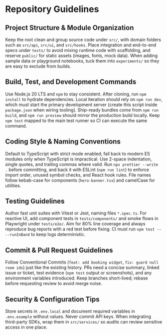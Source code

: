 # Repository Guidelines

## Project Structure & Module Organization
Keep the root clean and group source code under `src/`, with domain folders such as `src/api`, `src/ui`, and `src/hooks`. Place integration and end-to-end specs under `tests/` to avoid mixing runtime code with scaffolding, and reserve `public/` for static assets (images, fonts, mock data). When adding sample data or playground notebooks, tuck them into `experiments/` so they are easy to exclude from builds.

## Build, Test, and Development Commands
Use Node.js 20 LTS and `npm` to stay consistent. After cloning, run `npm install` to hydrate dependencies. Local iteration should rely on `npm run dev`, which must start the primary development server (create this script inside `package.json` when wiring tooling). Ship-ready bundles come from `npm run build`, and `npm run preview` should mirror the production build locally. Keep `npm test` mapped to the main test runner so CI can execute the same command.

## Coding Style & Naming Conventions
Default to TypeScript with strict mode enabled; fall back to modern ES modules only when TypeScript is impractical. Use 2-space indentation, single quotes, and trailing commas where valid. Run `npx prettier --write .` before committing, and back it with ESLint (`npm run lint`) to enforce import order, unused symbol checks, and React hook rules. File names follow kebab-case for components (`hero-banner.tsx`) and camelCase for utilities.

## Testing Guidelines
Author fast unit suites with Vitest or Jest, naming files `*.spec.ts`. For reactive UI, add component tests in `tests/components/` and smoke flows in Playwright under `tests/e2e/`. Aim for 80% line coverage and always reproduce bug reports with a red test before fixing. CI must run `npm test -- --runInBand` to keep logs deterministic.

## Commit & Pull Request Guidelines
Follow Conventional Commits (`feat: add booking widget`, `fix: guard null room ids`) just like the existing history. PRs need a concise summary, linked issue or ticket, test evidence (`npm test` output or screenshots), and any environment variables introduced. Keep branches short-lived; rebase before requesting review to avoid merge noise.

## Security & Configuration Tips
Store secrets in `.env.local` and document required variables in `.env.example` without values. Never commit API keys. When integrating third-party SDKs, wrap them in `src/services/` so audits can review sensitive access in one place.

